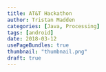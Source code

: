 ```yaml
---
title: AT&T Hackathon
author: Tristan Madden
categories: [Java, Processing]
tags: [android]
date: 2018-03-12
usePageBundles: true
thumbnail: "thumbnail.png"
draft: true
---
```

<!-- ![Desktop View](https://res.cloudinary.com/deiub7j41/image/upload/v1648776904/image_28-08-2019-06-32-53_dnkt4s.jpg)

So I participated in the AT&T Hackathon this year. I approached it as R&D for developing 3D games that run on Android. I
don't have much to say about it except that I learned an awful lot about the limitations of Android, which in turn
taught me a lot about optimization techniques, DPI-scaling and the matrix stack. Most importantly, the Hackathon taught
me how to code faster. At home, I spend an awful lot of time playing with variables to make things pretty whereas under
this circumstance I was forced to keep creating new features due to the looming threat of having nothing to show at the
end. I wrote a lot of useful functions for building 3D scenes and I can't wait to start using them on larger projects.

<div class="iframe-wrapper-16-9">
    <iframe src="https://www.youtube.com/embed/dbs0U6f0HH4">
    </iframe>
</div>
<br>
<div class="iframe-wrapper-16-9">
    <iframe src="https://www.youtube.com/embed/uubmKclwyWk">
    </iframe>
</div>
<br>
<div class="iframe-wrapper-16-9">
    <iframe src="https://www.youtube.com/embed/0Nk2rGMuUYc">
    </iframe>
</div> -->